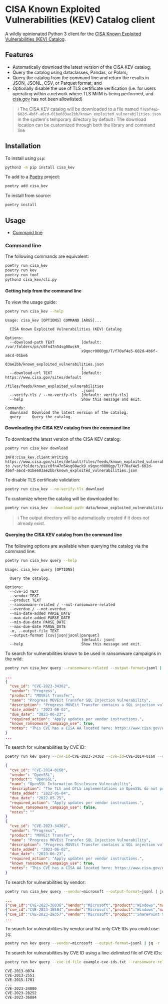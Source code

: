 # CISA Known Exploited Vulnerabilities (KEV) Catalog client

A wildly opinionated Python 3 client for the [CISA Known Exploited Vulnerabilities (KEV) Catalog](https://www.cisa.gov/known-exploited-vulnerabilities-catalog).

## Features

- Automatically download the latest version of the CISA KEV catalog;
- Query the catalog using dataclasses, Pandas, or Polars;
- Query the catalog from the command line and return the results in JSON, JSONL, CSV, or Parquet format; and
- Optionally disable the use of TLS certificate verification (i.e. for users operating within a network where TLS MitM is being performed, and [cisa.gov](https://cisa.gov) has not been allowlisted)

> ℹ️ The CISA KEV catalog will be downloaded to a file named `f70af4e5-602d-4b6f-a6cd-01be603ae2bb/known_exploited_vulnerabilities.json` in the system's temporary directory by default
> ℹ️ The download location can be customized through both the library and command line

## Installation

To install using `pip`:

```bash
python3 -m pip install cisa_kev
```

To add to a [Poetry](https://python-poetry.org/) project:

```bash
poetry add cisa_kev
```

To install from source:

```bash
poetry install
```

## Usage

- [Command line](#command-line)

### Command line

The following commands are equivalent:

```bash
poetry run cisa_kev
poetry run kev
poetry run tool
python3 cisa_kev/cli.py
```

#### Getting help from the command line

To view the usage guide:

```bash
poetry run cisa_kev --help
```

```text
Usage: cisa_kev [OPTIONS] COMMAND [ARGS]...

  CISA Known Exploited Vulnerabilities (KEV) Catalog

Options:
  --download-path TEXT            [default: /var/folders/ps/c0fn47n54sg08wck9_
                                  x9qncr0000gp/T/f70af4e5-602d-4b6f-a6cd-01be6
                                  03ae2bb/known_exploited_vulnerabilities.json
                                  ]
  --download-url TEXT             [default: https://www.cisa.gov/sites/default
                                  /files/feeds/known_exploited_vulnerabilities
                                  .json]
  --verify-tls / --no-verify-tls  [default: verify-tls]
  --help                          Show this message and exit.

Commands:
  download  Download the latest version of the catalog.
  query     Query the catalog.
```

#### Downloading the CISA KEV catalog from the command line

To download the latest version of the CISA KEV catalog:

```bash
poetry run cisa_kev download
```

```text
INFO:cisa_kev.client:Writing https://www.cisa.gov/sites/default/files/feeds/known_exploited_vulnerabilities.json to /var/folders/ps/c0fn47n54sg08wck9_x9qncr0000gp/T/f70af4e5-602d-4b6f-a6cd-01be603ae2bb/known_exploited_vulnerabilities.json
```

To disable TLS certificate validation:

```bash
poetry run cisa_kev --no-verify-tls download
```

To customize where the catalog will be downloaded to:

```bash
poetry run cisa_kev --download-path data/known_exploited_vulnerabilities.json download
```

> ℹ️ The output directory will be automatically created if it does not already exist.

#### Querying the CISA KEV catalog from the command line

The following options are available when querying the catalog via the command line:

```bash
poetry run cisa_kev query --help
```

```text
Usage: cisa_kev query [OPTIONS]

  Query the catalog.

Options:
  --cve-id TEXT
  --vendor TEXT
  --product TEXT
  --ransomware-related / --not-ransomware-related
  --overdue / --not-overdue
  --min-date-added PARSE_DATE
  --max-date-added PARSE_DATE
  --min-due-date PARSE_DATE
  --max-due-date PARSE_DATE
  -o, --output-file TEXT
  --output-format [csv|json|jsonl|parquet]
                                  [default: json]
  --help                          Show this message and exit.
```

To search for vulnerabilities known to be used in ransomware campaigns in the wild:

```bash
poetry run cisa_kev query --ransomware-related --output-format=jsonl | jq
```

```json
...
{
  "cve_id": "CVE-2023-34362",
  "vendor": "Progress",
  "product": "MOVEit Transfer",
  "name": "Progress MOVEit Transfer SQL Injection Vulnerability",
  "description": "Progress MOVEit Transfer contains a SQL injection vulnerability that could allow an unauthenticated attacker to gain unauthorized access to MOVEit Transfer's database. Depending on the database engine being used (MySQL, Microsoft SQL Server, or Azure SQL), an attacker may be able to infer information about the structure and contents of the database in addition to executing SQL statements that alter or delete database elements.",
  "date_added": "2023-06-02",
  "due_date": "2023-06-23",
  "required_action": "Apply updates per vendor instructions.",
  "known_ransomware_campaign_use": true,
  "notes": "This CVE has a CISA AA located here: https://www.cisa.gov/news-events/cybersecurity-advisories/aa23-158a. Please see the AA for associated IOCs. Additional information is available at: https://community.progress.com/s/article/MOVEit-Transfer-Critical-Vulnerability-31May2023."
}
...
```

To search for vulnerabilities by CVE ID:

```bash
poetry run kev query --cve-id=CVE-2023-34362 --cve-id=CVE-2014-0160 --output-format=jsonl | jq
```

```json
{
  "cve_id": "CVE-2014-0160",
  "vendor": "OpenSSL",
  "product": "OpenSSL",
  "name": "OpenSSL Information Disclosure Vulnerability",
  "description": "The TLS and DTLS implementations in OpenSSL do not properly handle Heartbeat Extension packets, which allows remote attackers to obtain sensitive information.",
  "date_added": "2022-05-04",
  "due_date": "2022-05-25",
  "required_action": "Apply updates per vendor instructions.",
  "known_ransomware_campaign_use": false,
  "notes": ""
}
{
  "cve_id": "CVE-2023-34362",
  "vendor": "Progress",
  "product": "MOVEit Transfer",
  "name": "Progress MOVEit Transfer SQL Injection Vulnerability",
  "description": "Progress MOVEit Transfer contains a SQL injection vulnerability that could allow an unauthenticated attacker to gain unauthorized access to MOVEit Transfer's database. Depending on the database engine being used (MySQL, Microsoft SQL Server, or Azure SQL), an attacker may be able to infer information about the structure and contents of the database in addition to executing SQL statements that alter or delete database elements.",
  "date_added": "2023-06-02",
  "due_date": "2023-06-23",
  "required_action": "Apply updates per vendor instructions.",
  "known_ransomware_campaign_use": true,
  "notes": "This CVE has a CISA AA located here: https://www.cisa.gov/news-events/cybersecurity-advisories/aa23-158a. Please see the AA for associated IOCs. Additional information is available at: https://community.progress.com/s/article/MOVEit-Transfer-Critical-Vulnerability-31May2023."
}
```

To search for vulnerabilities by vendor:

```bash
poetry run cisa_kev query --vendor=microsoft --output-format=jsonl | jq -c
```

```json
...
{"cve_id":"CVE-2023-36036","vendor":"Microsoft","product":"Windows","name":"Microsoft Windows Cloud Files Mini Filter Driver Privilege Escalation Vulnerability","description":"Microsoft Windows Cloud Files Mini Filter Driver contains a privilege escalation vulnerability that could allow an attacker to gain SYSTEM privileges.","date_added":"2023-11-14","due_date":"2023-12-05","required_action":"Apply mitigations per vendor instructions or discontinue use of the product if mitigations are unavailable.","known_ransomware_campaign_use":false,"notes":"https://msrc.microsoft.com/update-guide/en-US/vulnerability/CVE-2023-36036"}
{"cve_id":"CVE-2023-36584","vendor":"Microsoft","product":"Windows","name":"Microsoft Windows Mark of the Web (MOTW) Security Feature Bypass Vulnerability","description":"Microsoft Windows Mark of the Web (MOTW) contains a security feature bypass vulnerability resulting in a limited loss of integrity and availability of security features.","date_added":"2023-11-16","due_date":"2023-12-07","required_action":"Apply mitigations per vendor instructions or discontinue use of the product if mitigations are unavailable.","known_ransomware_campaign_use":false,"notes":"https://msrc.microsoft.com/update-guide/vulnerability/CVE-2023-36584"}
{"cve_id":"CVE-2023-29357","vendor":"Microsoft","product":"SharePoint Server","name":"Microsoft SharePoint Server Privilege Escalation Vulnerability","description":"Microsoft SharePoint Server contains an unspecified vulnerability that allows an unauthenticated attacker, who has gained access to spoofed JWT authentication tokens, to use them for executing a network attack. This attack bypasses authentication, enabling the attacker to gain administrator privileges.","date_added":"2024-01-10","due_date":"2024-01-31","required_action":"Apply mitigations per vendor instructions or discontinue use of the product if mitigations are unavailable.","known_ransomware_campaign_use":false,"notes":"https://msrc.microsoft.com/update-guide/vulnerability/CVE-2023-29357"}
...
```

To search for vulnerabilities by vendor and list only CVE IDs you could use `jq`:

```bash
poetry run kev query --vendor=microsoft --output-format=jsonl | jq -r '.cve_id' > example-cve-ids.txt
```

To search for vulnerabilities by CVE ID using a line-delimited file of CVE IDs:

```bash
poetry run kev query --cve-id-file example-cve-ids.txt --ransomware-related --output-format=jsonl | jq -r '.cve_id' | sort
```

```text
CVE-2013-0074
CVE-2013-2551
CVE-2015-1701
...
CVE-2023-24880
CVE-2023-28252
CVE-2023-36884
```
